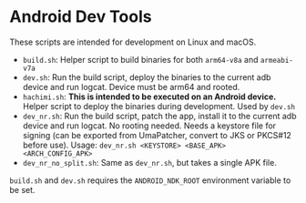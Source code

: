 # Android Dev Tools
These scripts are intended for development on Linux and macOS.

- `build.sh`: Helper script to build binaries for both `arm64-v8a` and `armeabi-v7a`
- `dev.sh`: Run the build script, deploy the binaries to the current adb device and run logcat. Device must be arm64 and rooted.
- `hachimi.sh`: **This is intended to be executed on an Android device.** Helper script to deploy the binaries during development. Used by `dev.sh`
- `dev_nr.sh`: Run the build script, patch the app, install it to the current adb device and run logcat. No rooting needed. Needs a keystore file for signing (can be exported from UmaPatcher, convert to JKS or PKCS#12 before use). Usage: `dev_nr.sh <KEYSTORE> <BASE_APK> <ARCH_CONFIG_APK>`
- `dev_nr_no_split.sh`: Same as `dev_nr.sh`, but takes a single APK file.

`build.sh` and `dev.sh` requires the `ANDROID_NDK_ROOT` environment variable to be set.
